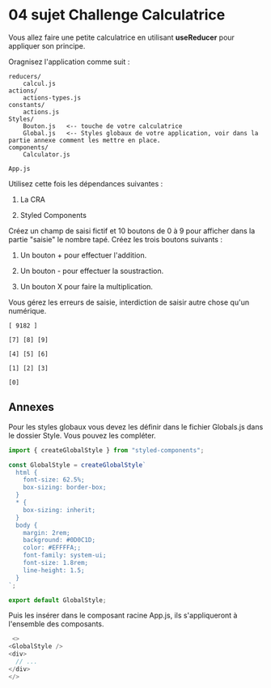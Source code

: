 # 04 sujet Challenge Calculatrice

Vous allez faire une petite calculatrice en utilisant **useReducer** pour appliquer son principe.

Oragnisez l'application comme suit :

```text
reducers/
    calcul.js
actions/
    actions-types.js
constants/
    actions.js
Styles/
    Bouton.js   <-- touche de votre calculatrice
    Global.js   <-- Styles globaux de votre application, voir dans la partie annexe comment les mettre en place.
components/
    Calculator.js 

App.js
```

Utilisez cette fois les dépendances suivantes :

1. La CRA

2. Styled Components

Créez un champ de saisi fictif et 10 boutons de 0 à 9 pour afficher dans la partie "saisie" le nombre tapé. Créez les trois boutons suivants :

1. Un bouton + pour effectuer l'addition.

2. Un bouton - pour effectuer la soustraction.

3. Un bouton X pour faire la multiplication.

Vous gérez les erreurs de saisie, interdiction de saisir autre chose qu'un numérique.

```text
[ 9182 ]

[7] [8] [9]

[4] [5] [6]

[1] [2] [3]

[0]
```

## Annexes

Pour les styles globaux vous devez les définir dans le fichier Globals.js dans le dossier Style. Vous pouvez les compléter.

```js
import { createGlobalStyle } from "styled-components";

const GlobalStyle = createGlobalStyle`
  html {
    font-size: 62.5%;
    box-sizing: border-box;
  }
  * {
    box-sizing: inherit;
  }
  body {
    margin: 2rem;
    background: #0D0C1D;
    color: #EFFFFA;;
    font-family: system-ui;
    font-size: 1.8rem;
    line-height: 1.5;
  }
`;

export default GlobalStyle;
```

Puis les insérer dans le composant racine  App.js, ils s'appliqueront à l'ensemble des composants.

```js
 <>
<GlobalStyle />
<div>
  // ... 
</div>
</>
```
